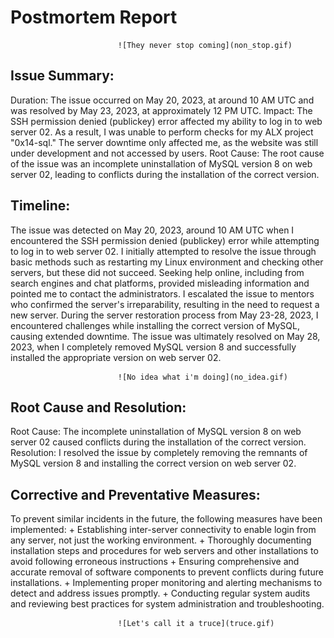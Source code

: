 # Postmortem Report

							![They never stop coming](non_stop.gif)

## Issue Summary:

Duration: The issue occurred on May 20, 2023, at around 10 AM UTC and was resolved by May 23, 2023, at approximately 12 PM UTC.
Impact: The SSH permission denied (publickey) error affected my ability to log in to web server 02. As a result, I was unable to perform checks for my ALX project "0x14-sql." The server downtime only affected me, as the website was still under development and not accessed by users.
Root Cause: The root cause of the issue was an incomplete uninstallation of MySQL version 8 on web server 02, leading to conflicts during the installation of the correct version.

## Timeline:

The issue was detected on May 20, 2023, around 10 AM UTC when I encountered the SSH permission denied (publickey) error while attempting to log in to web server 02.
I initially attempted to resolve the issue through basic methods such as restarting my Linux environment and checking other servers, but these did not succeed.
Seeking help online, including from search engines and chat platforms, provided misleading information and pointed me to contact the administrators.
I escalated the issue to mentors who confirmed the server's irreparability, resulting in the need to request a new server.
During the server restoration process from May 23-28, 2023, I encountered challenges while installing the correct version of MySQL, causing extended downtime.
The issue was ultimately resolved on May 28, 2023, when I completely removed MySQL version 8 and successfully installed the appropriate version on web server 02.

							![No idea what i'm doing](no_idea.gif)

## Root Cause and Resolution:

Root Cause: The incomplete uninstallation of MySQL version 8 on web server 02 caused conflicts during the installation of the correct version.
Resolution: I resolved the issue by completely removing the remnants of MySQL version 8 and installing the correct version on web server 02.

## Corrective and Preventative Measures:

To prevent similar incidents in the future, the following measures have been implemented:
       	+ Establishing inter-server connectivity to enable login from any server, not just the working environment.
       	+ Thoroughly documenting installation steps and procedures for web servers and other installations to avoid following erroneous instructions
       	+ Ensuring comprehensive and accurate removal of software components to prevent conflicts during future installations.
       	+ Implementing proper monitoring and alerting mechanisms to detect and address issues promptly.
       	+ Conducting regular system audits and reviewing best practices for system administration and troubleshooting.

							![Let's call it a truce](truce.gif)
